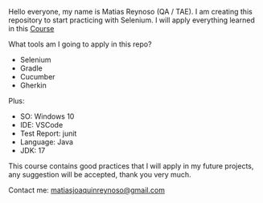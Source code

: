 Hello everyone, my name is Matias Reynoso (QA / TAE). I am creating this repository to start practicing with Selenium. I will apply everything learned in this [Course](https://www.udemy.com/course/selenium-con-java-y-cucumber-el-curso-definitivo/)

What tools am I going to apply in this repo?

- Selenium
- Gradle
- Cucumber
- Gherkin

Plus:

- SO: Windows 10
- IDE: VSCode
- Test Report: junit
- Language: Java
- JDK: 17

This course contains good practices that I will apply in my future projects, any suggestion will be accepted, thank you very much.

Contact me: matiasjoaquinreynoso@gmail.com
